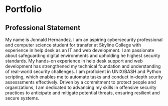 # Portfolio

## Professional Statement
My name is Jonnald Hernandez. I am an aspiring cybersecurity professional and computer science student for transfer at Skyline College with experience in help desk as an IT and web development. I am passionate about safeguarding digital environments and upholding he highest security standards. My hands-on experience in help desk support and web development has strengthened my technical foundation and understanding of real-world security challenges. I am proficient in UNIX/BASH and Python scripting, which enables me to automate tasks and conduct in-depth scurity assesssments effectively. Driven by a commitment to protect people and organizations, I am dedicated to advancing my skills in offensive security practices to anticipate and mitigate potential threats, ensuring resilient and secure systems. 

